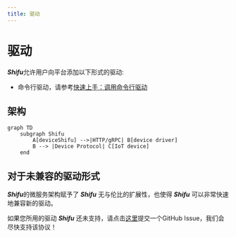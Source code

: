 ```yaml
---
title: 驱动
---
```


# 驱动

***Shifu***允许用户向平台添加以下形式的驱动:

- 命令行驱动，请参考[快速上手：调用命令行驱动](shifu-advanced-functions/remote-driver-execution.md)

## 架构

```mermaid
graph TD
    subgraph Shifu
        A[deviceShifu] -->|HTTP/gRPC| B[device driver]
        B --> |Device Protocol| C[IoT device]
    end
```

## 对于未兼容的驱动形式

***Shifu***的微服务架构赋予了 ***Shifu*** 无与伦比的扩展性，也使得 ***Shifu*** 可以非常快速地兼容新的驱动。

如果您所用的驱动 ***Shifu*** 还未支持，请点击[这里](https://github.com/Edgenesis/shifu/issue/new)提交一个GitHub Issue，我们会尽快支持该协议！
